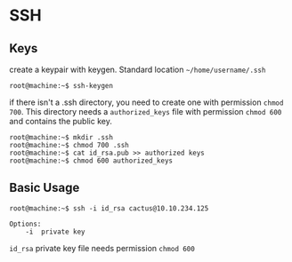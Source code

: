# SSH

## Keys
create a keypair with keygen. Standard location `~/home/username/.ssh`  
```console
root@machine:~$ ssh-keygen
```
if there isn't a .ssh directory, you need to create one with permission `chmod 700`. This directory needs a `authorized_keys` file with permission `chmod 600` and contains the public key.
```console
root@machine:~$ mkdir .ssh
root@machine:~$ chmod 700 .ssh
root@machine:~$ cat id_rsa.pub >> authorized keys
root@machine:~$ chmod 600 authorized_keys
```

## Basic Usage

```console
root@machine:~$ ssh -i id_rsa cactus@10.10.234.125

Options:
    -i  private key
```
`id_rsa` private key file needs permission `chmod 600`